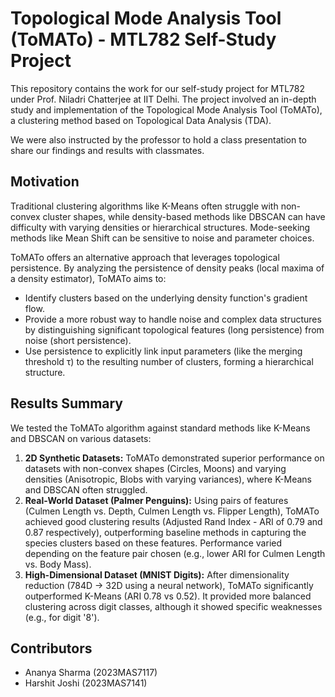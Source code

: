 # Topological Mode Analysis Tool (ToMATo) - MTL782 Self-Study Project

This repository contains the work for our self-study project for MTL782 under Prof. Niladri Chatterjee at IIT Delhi. The project involved an in-depth study and implementation of the Topological Mode Analysis Tool (ToMATo), a clustering method based on Topological Data Analysis (TDA).

We were also instructed by the professor to hold a class presentation to share our findings and results with classmates.

## Motivation

Traditional clustering algorithms like K-Means often struggle with non-convex cluster shapes, while density-based methods like DBSCAN can have difficulty with varying densities or hierarchical structures. Mode-seeking methods like Mean Shift can be sensitive to noise and parameter choices.

ToMATo offers an alternative approach that leverages topological persistence. By analyzing the persistence of density peaks (local maxima of a density estimator), ToMATo aims to:

* Identify clusters based on the underlying density function's gradient flow.
* Provide a more robust way to handle noise and complex data structures by distinguishing significant topological features (long persistence) from noise (short persistence).
* Use persistence to explicitly link input parameters (like the merging threshold τ) to the resulting number of clusters, forming a hierarchical structure.

## Results Summary

We tested the ToMATo algorithm against standard methods like K-Means and DBSCAN on various datasets:

1.  **2D Synthetic Datasets:** ToMATo demonstrated superior performance on datasets with non-convex shapes (Circles, Moons) and varying densities (Anisotropic, Blobs with varying variances), where K-Means and DBSCAN often struggled.
2.  **Real-World Dataset (Palmer Penguins):** Using pairs of features (Culmen Length vs. Depth, Culmen Length vs. Flipper Length), ToMATo achieved good clustering results (Adjusted Rand Index - ARI of 0.79 and 0.87 respectively), outperforming baseline methods in capturing the species clusters based on these features. Performance varied depending on the feature pair chosen (e.g., lower ARI for Culmen Length vs. Body Mass).
3.  **High-Dimensional Dataset (MNIST Digits):** After dimensionality reduction (784D -> 32D using a neural network), ToMATo significantly outperformed K-Means (ARI 0.78 vs 0.52). It provided more balanced clustering across digit classes, although it showed specific weaknesses (e.g., for digit '8').

## Contributors

* Ananya Sharma (2023MAS7117)
* Harshit Joshi (2023MAS7141)
